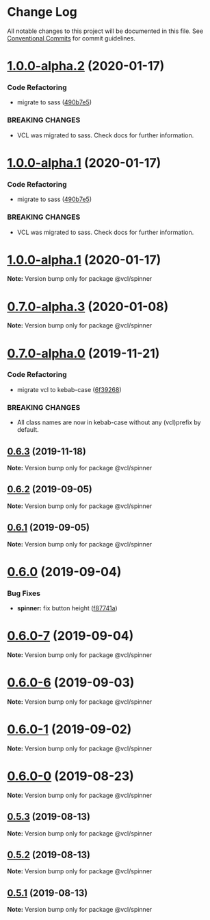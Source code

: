 # Change Log

All notable changes to this project will be documented in this file.
See [Conventional Commits](https://conventionalcommits.org) for commit guidelines.

# [1.0.0-alpha.2](https://github.com/vcl/spinner/compare/v0.7.0-alpha.3...v1.0.0-alpha.2) (2020-01-17)


### Code Refactoring

* migrate to sass ([490b7e5](https://github.com/vcl/spinner/commit/490b7e549d7445d27c8832d00560436e35f71511))


### BREAKING CHANGES

* VCL was migrated to sass. Check docs for further information.





# [1.0.0-alpha.1](https://github.com/vcl/spinner/compare/v0.7.0-alpha.3...v1.0.0-alpha.1) (2020-01-17)


### Code Refactoring

* migrate to sass ([490b7e5](https://github.com/vcl/spinner/commit/490b7e549d7445d27c8832d00560436e35f71511))


### BREAKING CHANGES

* VCL was migrated to sass. Check docs for further information.





# [1.0.0-alpha.1](https://github.com/vcl/spinner/compare/v0.7.0-alpha.3...v1.0.0-alpha.1) (2020-01-17)

**Note:** Version bump only for package @vcl/spinner





# [0.7.0-alpha.3](https://github.com/vcl/spinner/compare/v0.7.0-alpha.0...v0.7.0-alpha.3) (2020-01-08)

**Note:** Version bump only for package @vcl/spinner





# [0.7.0-alpha.0](https://github.com/vcl/spinner/compare/v0.6.2...v0.7.0-alpha.0) (2019-11-21)


### Code Refactoring

* migrate vcl to kebab-case ([6f39268](https://github.com/vcl/spinner/commit/6f39268fe95b3f48d44da527e7e283e97eca04cd))


### BREAKING CHANGES

* All class names are now in kebab-case without any (vcl)prefix by default.





## [0.6.3](https://github.com/vcl/spinner/compare/v0.6.2...v0.6.3) (2019-11-18)

**Note:** Version bump only for package @vcl/spinner





## [0.6.2](https://github.com/vcl/spinner/compare/v0.6.1...v0.6.2) (2019-09-05)

**Note:** Version bump only for package @vcl/spinner





## [0.6.1](https://github.com/vcl/spinner/compare/v0.6.0...v0.6.1) (2019-09-05)

**Note:** Version bump only for package @vcl/spinner





# [0.6.0](https://github.com/vcl/spinner/compare/v0.6.0-7...v0.6.0) (2019-09-04)


### Bug Fixes

* **spinner:** fix button height ([f87741a](https://github.com/vcl/spinner/commit/f87741a))





# [0.6.0-7](https://github.com/vcl/spinner/compare/v0.6.0-5...v0.6.0-7) (2019-09-04)

**Note:** Version bump only for package @vcl/spinner





# [0.6.0-6](https://github.com/vcl/spinner/compare/v0.6.0-5...v0.6.0-6) (2019-09-03)

**Note:** Version bump only for package @vcl/spinner





# [0.6.0-1](https://github.com/vcl/spinner/compare/v0.6.0-0...v0.6.0-1) (2019-09-02)

**Note:** Version bump only for package @vcl/spinner





# [0.6.0-0](https://github.com/vcl/spinner/compare/v0.5.4...v0.6.0-0) (2019-08-23)

**Note:** Version bump only for package @vcl/spinner





## [0.5.3](https://github.com/vcl/spinner/compare/v0.5.1...v0.5.3) (2019-08-13)

**Note:** Version bump only for package @vcl/spinner





## [0.5.2](https://github.com/vcl/spinner/compare/v0.5.1...v0.5.2) (2019-08-13)

**Note:** Version bump only for package @vcl/spinner





## [0.5.1](https://github.com/vcl/spinner/compare/v0.5.0...v0.5.1) (2019-08-13)

**Note:** Version bump only for package @vcl/spinner
